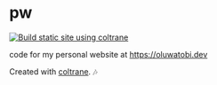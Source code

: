 # pw

[![Build static site using coltrane](https://github.com/Tobi-De/pw/actions/workflows/Build.yml/badge.svg)](https://github.com/Tobi-De/pw/actions/workflows/Build.yml)

code for my personal website at https://oluwatobi.dev

Created with [coltrane](https://coltrane.readthedocs.io). 🎶
